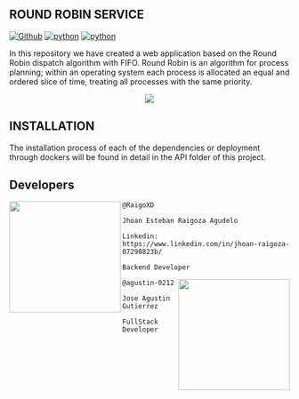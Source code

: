 ## ROUND ROBIN SERVICE

[![Github](https://badgen.net/badge/icon/github?icon=github&label)](https://github.com/)      [![python](https://badgen.net/badge/python/3.10)](https://www.python.org/) [![python](https://badgen.net/badge/icon/docker?icon=docker&label)](https://www.docker.com/) 

In this repository we have created a web application based on the Round Robin dispatch algorithm with FIFO. Round Robin is an algorithm for process planning; within an operating system each process is allocated an equal and ordered slice of time, treating all processes with the same priority.

<p align="center" width="200" height="200">
  <img src="https://i.pinimg.com/originals/3d/ab/fa/3dabfaeed4f103af2a968663e2d42bb3.jpg"> 
</p>

## INSTALLATION

The installation process of each of the dependencies or deployment through dockers will be found in detail in the API folder of this project.

## Developers 

<p>
  <img align="left" width="200" height="200" src="https://avatars.githubusercontent.com/u/66691963?v=4">
  <p aling= "center">
  
    @RaigoXD

    Jhoan Esteban Raigoza Agudelo

    Linkedin: https://www.linkedin.com/in/jhoan-raigoza-07290823b/

    Backend Developer
  </p> 
</p>

<p>

  <img align="right" width="200" height="200" src="https://avatars.githubusercontent.com/u/89651484?v=4">  
  <p aling="center">
  
    @agustin-0212
    
    Jose Agustin Gutierrez
    
    FullStack Developer
    
  </p>
</p>






